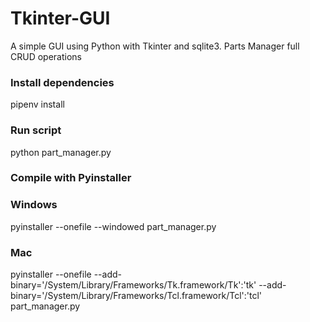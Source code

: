 # Tkinter-GUI
A simple GUI using  Python with Tkinter and sqlite3. Parts Manager  full CRUD operations


### Install dependencies
pipenv install

### Run script
python part_manager.py


### Compile with Pyinstaller

### Windows
pyinstaller --onefile --windowed part_manager.py

### Mac
pyinstaller --onefile --add-binary='/System/Library/Frameworks/Tk.framework/Tk':'tk' --add-binary='/System/Library/Frameworks/Tcl.framework/Tcl':'tcl' part_manager.py
